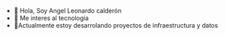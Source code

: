 - 👋 Hola, Soy  Angel Leonardo calderón
- 👀 Me interes al tecnología
- 🌱Actualmente estoy desarrolando proyectos de infraestructura y datos

